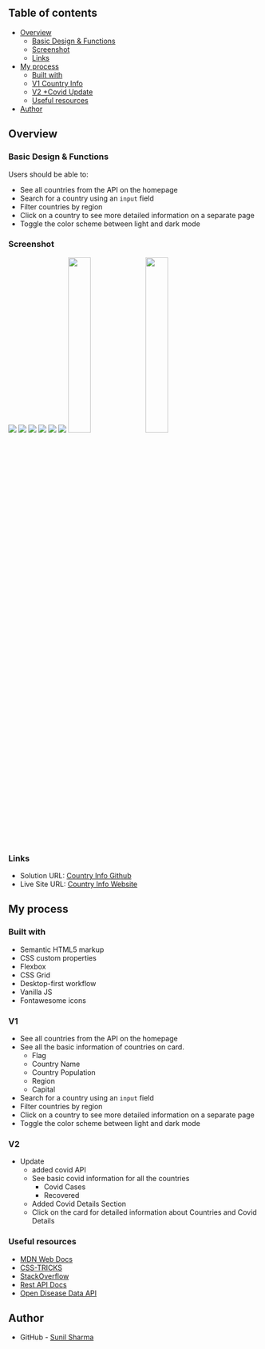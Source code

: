 ## Table of contents

- [Overview](#overview)
  - [Basic Design & Functions](#Basic-Design-&-Functions)
  - [Screenshot](#screenshot)
  - [Links](#links)
- [My process](#my-process)
  - [Built with](#built-with)
  - [V1 Country Info](#V1)
  - [V2 +Covid Update ](#V2)
  - [Useful resources](#useful-resources)
- [Author](#author)

## Overview

### Basic Design & Functions

Users should be able to:

- See all countries from the API on the homepage
- Search for a country using an `input` field
- Filter countries by region
- Click on a country to see more detailed information on a separate page
- Toggle the color scheme between light and dark mode

### Screenshot

<img src='./screenshots/light-home.png'>
<img src='./screenshots/dark-home.png'>
<img src='./screenshots/light-detail.png'>
<img src='./screenshots/dark-detail.png'>
<img src='./screenshots/filter.png' >
<img src='./screenshots/search.png' >
<img src='./screenshots/mobile.png' width='30%'>
<img src='./screenshots/mobile-detail.png' width='30%'>

### Links

- Solution URL: [Country Info Github](https://github.com/sunil-sharma-999/Country-Info)
- Live Site URL: [Country Info Website](https://sunil-sharma-999.github.io/Country-Info/)

## My process

### Built with

- Semantic HTML5 markup
- CSS custom properties
- Flexbox
- CSS Grid
- Desktop-first workflow
- Vanilla JS
- Fontawesome icons

### V1

- See all countries from the API on the homepage
- See all the basic information of countries on card.
  - Flag
  - Country Name
  - Country Population
  - Region
  - Capital
- Search for a country using an `input` field
- Filter countries by region
- Click on a country to see more detailed information on a separate page
- Toggle the color scheme between light and dark mode

### V2

- Update
  - added covid API
  - See basic covid information for all the countries
    - Covid Cases
    - Recovered
  - Added Covid Details Section
  - Click on the card for detailed information about Countries and Covid Details

### Useful resources

- [MDN Web Docs](https://developer.mozilla.org/en-US/)
- [CSS-TRICKS](https://css-tricks.com/)
- [StackOverflow](https://stackoverflow.com/)
- [Rest API Docs](https://restcountries.eu/)
- [Open Disease Data API](https://corona.lmao.ninja/)

## Author

- GitHub - [Sunil Sharma](https://github.com/sunil-sharma-999/)
